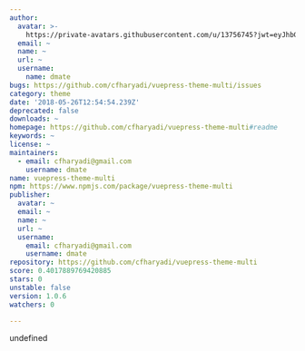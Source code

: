```yaml
---
author:
  avatar: >-
    https://private-avatars.githubusercontent.com/u/13756745?jwt=eyJhbGciOiJIUzI1NiIsInR5cCI6IkpXVCJ9.eyJpc3MiOiJnaXRodWIuY29tIiwiYXVkIjoicmF3LmdpdGh1YnVzZXJjb250ZW50LmNvbSIsImtleSI6ImtleTEiLCJleHAiOjE3MzQ2NzM1MDAsIm5iZiI6MTczNDY3MjMwMCwicGF0aCI6Ii91LzEzNzU2NzQ1In0.wwUM1Ow_cTElW1BiZxsdGeoxnhvbXAuZafWhXI8vCxA&v=4
  email: ~
  name: ~
  url: ~
  username:
    name: dmate
bugs: https://github.com/cfharyadi/vuepress-theme-multi/issues
category: theme
date: '2018-05-26T12:54:54.239Z'
deprecated: false
downloads: ~
homepage: https://github.com/cfharyadi/vuepress-theme-multi#readme
keywords: ~
license: ~
maintainers:
  - email: cfharyadi@gmail.com
    username: dmate
name: vuepress-theme-multi
npm: https://www.npmjs.com/package/vuepress-theme-multi
publisher:
  avatar: ~
  email: ~
  name: ~
  url: ~
  username:
    email: cfharyadi@gmail.com
    username: dmate
repository: https://github.com/cfharyadi/vuepress-theme-multi
score: 0.4017889769420885
stars: 0
unstable: false
version: 1.0.6
watchers: 0

---
```


undefined